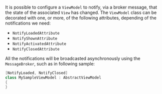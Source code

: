It is possible to configure a `ViewModel` to notify, via a broker message, that the state of the associated `View` has changed. The `ViewModel` class can be decorated with one, or more, of the following attributes, depending of the notifications we need:

* `NotifyLoadedAttribute`
* `NotifyShownAttribute`
* `NotifyActivatedAttribute`
* `NotifyClosedAttribute`

All the notifications will be broadcasted asynchronously using the `MessageBroker`, such as in following sample:

```csharp
[NotifyLoaded, NotifyClosed]
class MySampleViewModel : AbstractViewModel
{
}
```